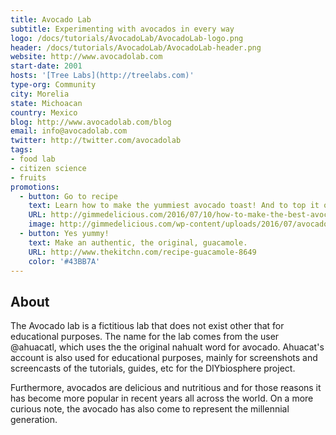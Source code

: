 ```yaml
---
title: Avocado Lab
subtitle: Experimenting with avocados in every way
logo: /docs/tutorials/AvocadoLab/AvocadoLab-logo.png
header: /docs/tutorials/AvocadoLab/AvocadoLab-header.png
website: http://www.avocadolab.com
start-date: 2001
hosts: '[Tree Labs](http://treelabs.com)'
type-org: Community
city: Morelia
state: Michoacan
country: Mexico
blog: http://www.avocadolab.com/blog
email: info@avocadolab.com
twitter: http://twitter.com/avocadolab
tags:
- food lab
- citizen science
- fruits
promotions:
  - button: Go to recipe
    text: Learn how to make the yummiest avocado toast! And to top it off with a nice poached egg
    URL: http://gimmedelicious.com/2016/07/10/how-to-make-the-best-avocado-toast-with-eggs/
    image: http://gimmedelicious.com/wp-content/uploads/2016/07/avocado-toast-7-of-13.jpg
  - button: Yes yummy!
    text: Make an authentic, the original, guacamole.
    URL: http://www.thekitchn.com/recipe-guacamole-8649
    color: '#43BB7A'   
---
```


## About
The Avocado lab is a fictitious lab that does not exist other that for educational purposes. The name for the lab comes from the user @ahuacatl, which uses the the original nahualt word for avocado. Ahuacat's account is also used for educational purposes, mainly for screenshots and screencasts of the tutorials, guides, etc for the DIYbiosphere project.

Furthermore, avocados are delicious and nutritious and for those reasons it has become more popular in recent years all across the world. On a more curious note, the avocado has also come to represent the millennial generation.
